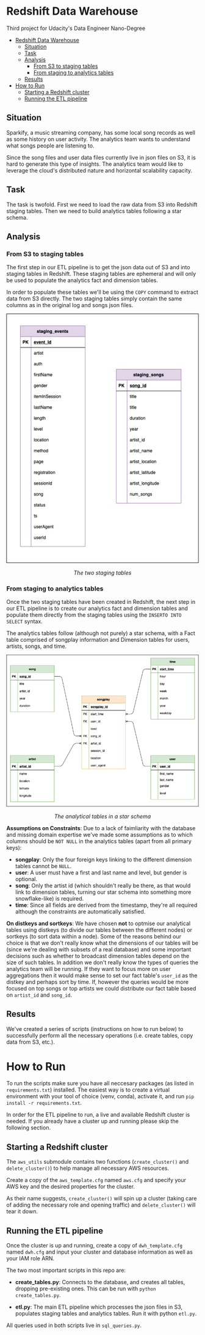 # Redshift Data Warehouse

Third project for Udacity's Data Engineer Nano-Degree

- [Redshift Data Warehouse](#redshift-data-warehouse)
  - [Situation](#situation)
  - [Task](#task)
  - [Analysis](#analysis)
    - [From S3 to staging tables](#from-s3-to-staging-tables)
    - [From staging to analytics tables](#from-staging-to-analytics-tables)
  - [Results](#results)
- [How to Run](#how-to-run)
  - [Starting a Redshift cluster](#starting-a-redshift-cluster)
  - [Running the ETL pipeline](#running-the-etl-pipeline)


## Situation

Sparkify, a music streaming company, has some local song records as well as some
history on user activity. The analytics team wants to understand what songs
people are listening to.

Since the song files and user data files currently live in json files on S3,
it is hard to generate this type of insights. The analytics team would like to
leverage the cloud's distributed nature and horizontal scalability capacity.

## Task

The task is twofold. First we need to load the raw data from S3 into Redshift
staging tables. Then we need to build analytics tables following a star schema.

## Analysis

### From S3 to staging tables

The first step in our ETL pipeline is to get the json data out of S3 and into
staging tables in Redshift. These staging tables are ephemeral and will only be
used to populate the analytics fact and dimension tables.

In order to populate these tables we'll be using the `COPY` command to extract
data from S3 directly. The two staging tables simply contain the same columns as
in the original log and songs json files.

![staging_tables](./img/erd-staging_tables.png "Staging Tables")

<center><i>The two staging tables</i></center>

### From staging to analytics tables

Once the two staging tables have been created in Redshift, the next step in our
ETL pipeline is to create our analytics fact and dimension tables and populate
them directly from the staging tables using the `INSERTO INTO SELECT` syntax.

The analytics tables follow (although not purely) a star schema, with a Fact
table comprised of songplay information and Dimension tables for users, artists,
songs, and time.

![analytics_tables](./img/erd-analytics_tables.png "Analytics Tables")

<center><i>The analytical tables in a star schema</i></center>

**Assumptions on Constraints**: Due to a lack of faimliarity with the database
and missing domain expertise we've made some assumptions as to which columns
should be `NOT NULL` in the analytics tables (apart from all primary keys):

- **songplay**: Only the four foreign keys linking to the different dimension
  tables cannot be `NULL`.
- **user**: A user must have a first and last name and level, but gender is
  optional.
- **song**: Only the artist id (which shouldn't really be there, as that would
  link to dimension tables, turning our star schema into something more
  snowflake-like) is required.
- **time**: Since all fields are derived from the timestamp, they're all
  required although the constraints are automatically satisfied.

**On distkeys and sortkeys**: We have chosen **not** to optmise our analytical
tables using distkeys (to divide our tables between the different nodes) or
sortkeys (to sort data within a node). Some of the reasons behind our choice is
that we don't really know what the dimensions of our tables will be (since we're
dealing with subsets of a real database) and some important decisions such as
whether to broadcast dimension tables depend on the size of such tables. In
addition we don't really know the types of queries the analytics team will be
running. If they want to focus more on user aggregations then it would make
sense to set our fact table's `user_id` as the distkey and perhaps sort by time.
If, however the queries would be more focused on top songs or top artists we
could distribute our fact table based on `artist_id` and `song_id`.


## Results

We've created a series of scripts (instructions on how to run below) to
successfully perform all the necessary operations (i.e. create tables, copy data
from S3, etc.).

# How to Run

To run the scripts make sure you have all neccesary packages (as listed in
`requirements.txt`) installed. The easiest way is to create a virtual
environment with your tool of choice (venv, conda), activate it, and run
`pip install -r requirements.txt`.

In order for the ETL pipeline to run, a live and available Redshift cluster is
needed. If you already have a cluster up and running please skip the following
section. 

## Starting a Redshift cluster

The `aws_utils` submodule contains two functions (`create_cluster()` and
`delete_cluster()`) to help manage all necessary AWS resources.

Create a copy of the `aws_template.cfg` named `aws.cfg` and specify your AWS key
and the desired properties for the cluster.

As their name suggests, `create_cluster()` will spin up a cluster (taking care
of adding the necessary role and opening traffic) and `delete_cluster()` will
tear it down.

## Running the ETL pipeline

Once the cluster is up and running, create a copy of `dwh_template.cfg` named
`dwh.cfg` and input your cluster and database information as well as your IAM
role ARN.

The two most important scripts in this repo are:

- **create_tables.py**: Connects to the database, and creates all tables,
  dropping pre-existing ones. This can be run with `python create_tables.py`.

- **etl.py**: The main ETL pipeline which processes the json files in S3,
  populates staging tables and analytics tables. Run it with python `etl.py`.

All queries used in both scripts live in `sql_queries.py`.
